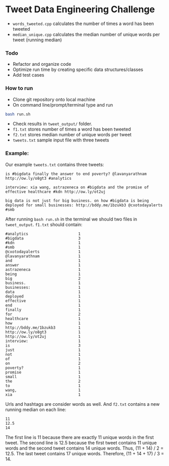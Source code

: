 # Tweet Data Engineering Challenge
- ```words_tweeted.cpp``` calculates the number of times a word has been tweeted
- ```median_unique.cpp``` calculates the median number of unique words per tweet (running median)

### Todo

- Refactor and organize code
- Optimize run time by creating specific data structures/classes
- Add test cases

### How to run

- Clone git repository onto local machine
- On command line/prompt/terminal type and run 

```bash 
bash run.sh
```

- Check results in ```tweet_output/``` folder.
- ```f1.txt``` stores number of times a word has been tweeted
- ```f2.txt``` stores median number of unique words per tweet
- ```tweets.txt``` sample input file with three tweets

### Example:

Our example ```tweets.txt``` contains three tweets:

```
is #bigdata finally the answer to end poverty? @lavanyarathnam http://ow.ly/o8gt3 #analytics

interview: xia wang, astrazeneca on #bigdata and the promise of effective healthcare #kdn http://ow.ly/ot2uj

big data is not just for big business. on how #bigdata is being deployed for small businesses: http://bddy.me/1bzukb3 @cxotodayalerts #smb
```

After running ```bash run.sh``` in the terminal we should two files in ```tweet_output```. 
```f1.txt``` should contain:

```
#analytics                      1
#bigdata                        3
#kdn                            1
#smb                            1
@cxotodayalerts                 1
@lavanyarathnam                 1
and                             1
answer                          1
astrazeneca                     1
being                           1
big                             2
business.                       1
businesses:                     1
data                            1
deployed                        1
effective                       1
end                             1
finally                         1
for                             2
healthcare                      1
how                             1
http://bddy.me/1bzukb3          1
http://ow.ly/o8gt3              1
http://ow.ly/ot2uj              1
interview:                      1
is                              3
just                            1
not                             1
of                              1
on                              2
poverty?                        1
promise                         1
small                           1
the                             2
to                              1
wang,                           1
xia                             1
```

Urls and hashtags are consider words as well. 
And ```f2.txt``` contains a new running median on each line:

```
11
12.5
14
```

The first line is 11 because there are exactly 11 unique words in the first tweet.
The second line is 12.5 because the first tweet contains 11 unique words and the second tweet contains 14 unique words. Thus, (11 + 14) / 2 = 12.5.
The last tweet contains 17 unique words. Therefore, (11 + 14 + 17) / 3 = 14. 
